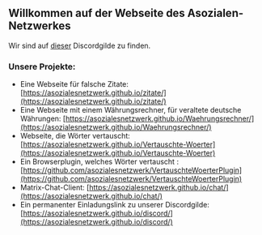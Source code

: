 ## Willkommen auf der Webseite des Asozialen-Netzwerkes
Wir sind auf [dieser](https://asozialesnetzwerk.github.io/discord/) Discordgilde zu finden.


### Unsere Projekte:

- Eine Webseite für falsche Zitate:  [https://asozialesnetzwerk.github.io/zitate/](https://asozialesnetzwerk.github.io/zitate/)
- Eine Webseite mit einem Währungsrechner, für veraltete deutsche Währungen: [https://asozialesnetzwerk.github.io/Waehrungsrechner/](https://asozialesnetzwerk.github.io/Waehrungsrechner/)
- Webseite, die Wörter vertauscht: [https://asozialesnetzwerk.github.io/Vertauschte-Woerter](https://asozialesnetzwerk.github.io/Vertauschte-Woerter)
- Ein Browserplugin, welches Wörter vertauscht : [https://github.com/asozialesnetzwerk/VertauschteWoerterPlugin](https://github.com/asozialesnetzwerk/VertauschteWoerterPlugin)
- Matrix-Chat-Client: [https://asozialesnetzwerk.github.io/chat/](https://asozialesnetzwerk.github.io/chat/)
- Ein permanenter Einladungslink zu unserer Discordgilde: [https://asozialesnetzwerk.github.io/discord/](https://asozialesnetzwerk.github.io/discord/)


